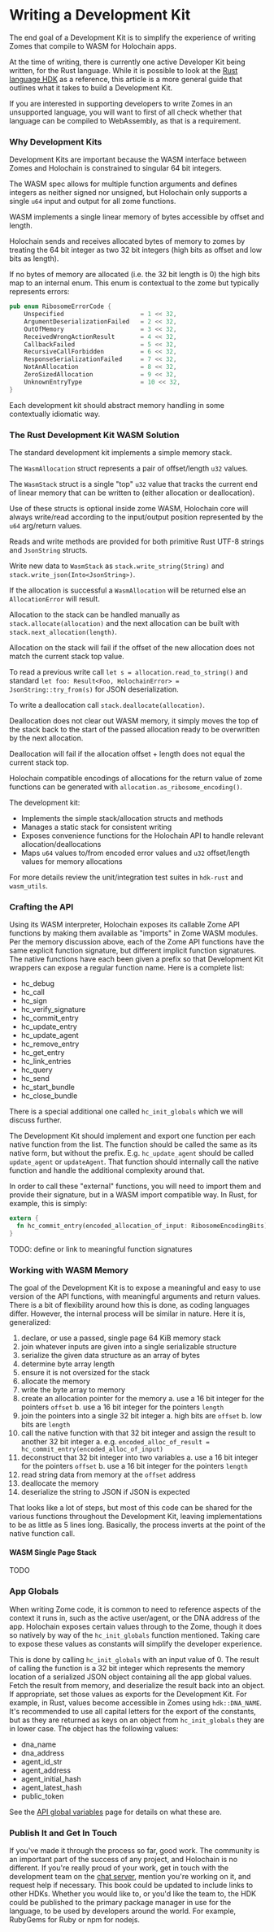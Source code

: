 # Writing a Development Kit

The end goal of a Development Kit is to simplify the experience of writing Zomes that compile to WASM for Holochain apps.

At the time of writing, there is currently one active Developer Kit being written, for the Rust language. While it is possible to look at the [Rust language HDK](https://github.com/holochain/hdk-rust) as a reference, this article is a more general guide that outlines what it takes to build a Development Kit.

If you are interested in supporting developers to write Zomes in an unsupported language, you will want to first of all check whether that language can be compiled to WebAssembly, as that is a requirement.

### Why Development Kits

Development Kits are important because the WASM interface between Zomes and Holochain is constrained to singular 64 bit integers.

The WASM spec allows for multiple function arguments and defines integers as neither signed nor unsigned, but Holochain only supports a single `u64` input and output for all zome functions.

WASM implements a single linear memory of bytes accessible by offset and length.

Holochain sends and receives allocated bytes of memory to zomes by treating the 64 bit integer as two 32 bit integers (high bits as offset and low bits as length).

If no bytes of memory are allocated (i.e. the 32 bit length is 0) the high bits map to an internal enum. This enum is contextual to the zome but typically represents errors:

```rust
pub enum RibosomeErrorCode {
    Unspecified                     = 1 << 32,
    ArgumentDeserializationFailed   = 2 << 32,
    OutOfMemory                     = 3 << 32,
    ReceivedWrongActionResult       = 4 << 32,
    CallbackFailed                  = 5 << 32,
    RecursiveCallForbidden          = 6 << 32,
    ResponseSerializationFailed     = 7 << 32,
    NotAnAllocation                 = 8 << 32,
    ZeroSizedAllocation             = 9 << 32,
    UnknownEntryType                = 10 << 32,
}
```

Each development kit should abstract memory handling in some contextually idiomatic way.

### The Rust Development Kit WASM Solution

The standard development kit implements a simple memory stack.

The `WasmAllocation` struct represents a pair of offset/length `u32` values.

The `WasmStack` struct is a single "top" `u32` value that tracks the current end of linear memory that can be written to (either allocation or deallocation).

Use of these structs is optional inside zome WASM, Holochain core will always write/read according to the input/output position represented by the `u64` arg/return values.

Reads and write methods are provided for both primitive Rust UTF-8 strings and `JsonString` structs.

Write new data to `WasmStack` as `stack.write_string(String)` and `stack.write_json(Into<JsonString>)`.

If the allocation is successful a `WasmAllocation` will be returned else an `AllocationError` will result.

Allocation to the stack can be handled manually as `stack.allocate(allocation)` and the next allocation can be built with `stack.next_allocation(length)`.

Allocation on the stack will fail if the offset of the new allocation does not match the current stack top value.

To read a previous write call `let s = allocation.read_to_string()` and standard `let foo: Result<Foo, HolochainError> = JsonString::try_from(s)` for JSON deserialization.

To write a deallocation call `stack.deallocate(allocation)`.

Deallocation does not clear out WASM memory, it simply moves the top of the stack back to the start of the passed allocation ready to be overwritten by the next allocation.

Deallocation will fail if the allocation offset + length does not equal the current stack top.

Holochain compatible encodings of allocations for the return value of zome functions can be generated with `allocation.as_ribosome_encoding()`.

The development kit:

- Implements the simple stack/allocation structs and methods
- Manages a static stack for consistent writing
- Exposes convenience functions for the Holochain API to handle relevant allocation/deallocations
- Maps `u64` values to/from encoded error values and `u32` offset/length values for memory allocations

For more details review the unit/integration test suites in `hdk-rust` and `wasm_utils`.

### Crafting the API

Using its WASM interpreter, Holochain exposes its callable Zome API functions by making them available as "imports" in Zome WASM modules. Per the memory discussion above, each of the Zome API functions have the same explicit function signature, but different implicit function signatures. The native functions have each been given a prefix so that Development Kit wrappers can expose a regular function name. Here is a complete list:

- hc_debug
- hc_call
- hc_sign
- hc_verify_signature
- hc_commit_entry
- hc_update_entry
- hc_update_agent
- hc_remove_entry
- hc_get_entry
- hc_link_entries
- hc_query
- hc_send
- hc_start_bundle
- hc_close_bundle

There is a special additional one called `hc_init_globals` which we will discuss further.

The Development Kit should implement and export one function per each native function from the list. The function should be called the same as its native form, but without the prefix. E.g. `hc_update_agent` should be called `update_agent` or `updateAgent`. That function should internally call the native function and handle the additional complexity around that.

In order to call these "external" functions, you will need to import them and provide their signature, but in a WASM import compatible way. In Rust, for example, this is simply:
```rust
extern {
  fn hc_commit_entry(encoded_allocation_of_input: RibosomeEncodingBits) -> RibosomeEncodingBits;
}
```

TODO: define or link to meaningful function signatures

### Working with WASM Memory

The goal of the Development Kit is to expose a meaningful and easy to use version of the API functions, with meaningful arguments and return values. There is a bit of flexibility around how this is done, as coding languages differ. However, the internal process will be similar in nature. Here it is, generalized:
1. declare, or use a passed, single page 64 KiB memory stack
2. join whatever inputs are given into a single serializable structure
3. serialize the given data structure as an array of bytes
4. determine byte array length
5. ensure it is not oversized for the stack
6. allocate the memory
7. write the byte array to memory
8. create an allocation pointer for the memory
  a. use a 16 bit integer for the pointers `offset`
  b. use a 16 bit integer for the pointers `length`
9. join the pointers into a single 32 bit integer
  a. high bits are `offset`
  b. low bits are `length`
10. call the native function with that 32 bit integer and assign the result to another 32 bit integer
  a. e.g. `encoded_alloc_of_result = hc_commit_entry(encoded_alloc_of_input)`
11. deconstruct that 32 bit integer into two variables
  a. use a 16 bit integer for the pointers `offset`
  b. use a 16 bit integer for the pointers `length`
12. read string data from memory at the `offset` address
13. deallocate the memory
14. deserialize the string to JSON if JSON is expected

That looks like a lot of steps, but most of this code can be shared for the various functions throughout the Development Kit, leaving implementations to be as little as 5 lines long. Basically, the process inverts at the point of the native function call.

#### WASM Single Page Stack

TODO

### App Globals

When writing Zome code, it is common to need to reference aspects of the context it runs in, such as the active user/agent, or the DNA address of the app. Holochain exposes certain values through to the Zome, though it does so natively by way of the `hc_init_globals` function mentioned. Taking care to expose these values as constants will simplify the developer experience.

This is done by calling `hc_init_globals` with an input value of 0. The result of calling the function is a 32 bit integer which represents the memory location of a serialized JSON object containing all the app global values. Fetch the result from memory, and deserialize the result back into an object. If appropriate, set those values as exports for the Development Kit. For example, in Rust, values become accessible in Zomes using `hdk::DNA_NAME`. It's recommended to use all capital letters for the export of the constants, but as they are returned as keys on an object from `hc_init_globals` they are in lower case. The object has the following values:
- dna_name
- dna_address
- agent_id_str
- agent_address
- agent_initial_hash
- agent_latest_hash
- public_token

See the [API global variables](/zome/api_globals.html) page for details on what these are.

### Publish It and Get In Touch

If you've made it through the process so far, good work. The community is an important part of the success of any project, and Holochain is no different. If you're really proud of your work, get in touch with the development team on the [chat server](https://chat.holochain.net/appsup/channels/hc-core), mention you're working on it, and request help if necessary. This book could be updated to include links to other HDKs. Whether you would like to, or you'd like the team to, the HDK could be published to the primary package manager in use for the language, to be used by developers around the world. For example, RubyGems for Ruby or npm for nodejs.
